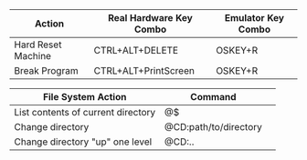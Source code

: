 | Action                               | Real Hardware Key Combo    | Emulator Key Combo         |
|--------------------------------------|----------------------------|----------------------------|
| Hard Reset Machine                   | CTRL+ALT+DELETE            | OSKEY+R                    |
| Break Program                        | CTRL+ALT+PrintScreen       | OSKEY+R                    |

| File System Action                   | Command                    |                            |
|--------------------------------------|----------------------------|----------------------------|
| List contents of current directory   | @$                         |                            |
| Change directory                     | @CD:path/to/directory      |                            |
| Change directory "up" one level      | @CD:..                     |                            |
